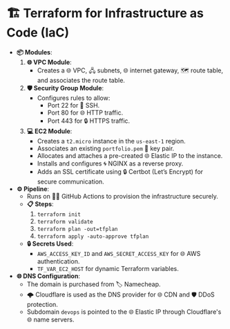 # 🏗️ Terraform for Infrastructure as Code (IaC)

- **📦 Modules**:
  1. **🌐 VPC Module**:
     - Creates a 🌐 VPC, 🖧 subnets, 🌐 internet gateway, 🗺️ route table, and associates the route table.
  2. **🛡️ Security Group Module**:
     - Configures rules to allow:
       - Port 22 for 🔑 SSH.
       - Port 80 for 🌐 HTTP traffic.
       - Port 443 for 🔒 HTTPS traffic.
  3. **💻 EC2 Module**:
     - Creates a `t2.micro` instance in the `us-east-1` region.
     - Associates an existing `portfolio.pem` 🔑 key pair.
     - Allocates and attaches a pre-created 🌐 Elastic IP to the instance.
     - Installs and configures 🌀 NGINX as a reverse proxy.
     - Adds an SSL certificate using 🔒 Certbot (Let’s Encrypt) for secure communication.
- **⚙️ Pipeline**:
  - Runs on 🧑‍💻 GitHub Actions to provision the infrastructure securely.
  - **📋 Steps**:
    1. `terraform init`
    2. `terraform validate`
    3. `terraform plan -out=tfplan`
    4. `terraform apply -auto-approve tfplan`
  - **🔒 Secrets Used**:
    - `AWS_ACCESS_KEY_ID` and `AWS_SECRET_ACCESS_KEY` for 🌐 AWS authentication.
    - `TF_VAR_EC2_HOST` for dynamic Terraform variables.
- **🌐 DNS Configuration**:
  - The domain is purchased from 🏷️ Namecheap.
  - 🌩️ Cloudflare is used as the DNS provider for 🌐 CDN and 🛡️ DDoS protection.
  - Subdomain `devops` is pointed to the 🌐 Elastic IP through Cloudflare's 🌐 name servers.